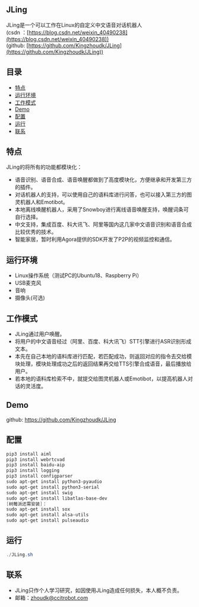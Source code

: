 ## JLing  
JLing是一个可以工作在Linux的自定义中文语音对话机器人  
(csdn ：[https://blog.csdn.net/weixin_40490238](https://blog.csdn.net/weixin_40490238))  
(github: [https://github.com/Kingzhoudk/JLing](https://github.com/Kingzhoudk/JLing))

## 目录
* [特点](#特点)
* [运行环境](#运行环境)
* [工作模式](#工作模式)
* [Demo](#Demo)
* [配置](#配置)
* [运行](#运行)
* [联系](#联系)

## 特点  
JLing的将所有的功能都模块化：

* 语音识别、语音合成、语音唤醒都做到了高度模块化，方便继承和开发第三方的插件。
* 对话机器人的支持，可以使用自己的语料库进行问答，也可以接入第三方的图灵机器人和Emotibot。
* 本地离线唤醒机器人，采用了Snowboy进行离线语音唤醒支持，唤醒词条可自行选择。
* 中文支持，集成百度、科大讯飞、阿里等国内这几家中文语音识别和语音合成比较优秀的技术。
* 智能家居，暂时利用Agora提供的SDK开发了P2P的视频监控和通信。

## 运行环境  
* Linux操作系统（测试PC的Ubuntu18、Raspberry Pi）
* USB麦克风
* 音响
* 摄像头(可选)

## 工作模式
* JLing通过用户唤醒。  
* 将用户的中文语音经过（阿里、百度、科大讯飞）STT引擎进行ASR识别形成文本。  
* 本先在自己本地的语料库进行匹配，若匹配成功，则返回对应的指令去交给模块处理，模块处理成功之后的返回结果再交给TTS引擎合成语音，最后播放给用户。  
* 若本地的语料库检索不中，就提交给图灵机器人或Emotibot，以提高机器人对话的灵活度。

## Demo
github: https://github.com/Kingzhoudk/JLing

## 配置
```powershell
pip3 install aiml
pip3 install webrtcvad
pip3 install baidu-aip
pip3 install logging
pip3 install configparser
sudo apt-get install python3-pyaudio
sudo apt-get install python3-serial
sudo apt-get install swig
sudo apt-get install libatlas-base-dev
[树莓派还需安装]：
sudo apt-get install sox
sudo apt-get install alsa-utils
sudo apt-get install pulseaudio
```

## 运行

```powershell
./JLing.sh
```

## 联系
* JLing只作个人学习研究，如因使用JLing造成任何损失，本人概不负责。
* 邮箱：zhoudk@ccitrobot.com

